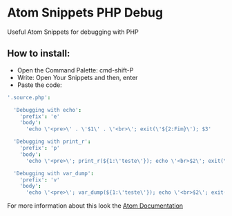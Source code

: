 # Atom Snippets PHP Debug
Useful Atom Snippets for debugging with PHP

## How to install:

- Open the Command Palette: cmd-shift-P
- Write: Open Your Snippets and then, enter
- Paste the code:

```coffee
'.source.php':

  'Debugging with echo':
    'prefix': 'e'
    'body':
      'echo \'<pre>\' . \'$1\' . \'<br>\'; exit(\'${2:Fim}\'); $3'

  'Debugging with print_r':
    'prefix': 'p'
    'body':
      'echo \'<pre>\'; print_r(${1:\'teste\'}); echo \'<br>$2\'; exit(\'${3:Fim}\'); $4'

  'Debugging with var_dump':
    'prefix': 'v'
    'body':
      'echo \'<pre>\'; var_dump(${1:\'teste\'}); echo \'<br>$2\'; exit(\'${3:Fim}\'); $4'
```

For more information about this look the [Atom Documentation](https://atom.io/docs/latest/using-atom-snippets)
